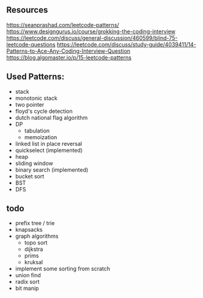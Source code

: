 ## Resources

https://seanprashad.com/leetcode-patterns/
https://www.designgurus.io/course/grokking-the-coding-interview
https://leetcode.com/discuss/general-discussion/460599/blind-75-leetcode-questions
https://leetcode.com/discuss/study-guide/4039411/14-Patterns-to-Ace-Any-Coding-Interview-Question
https://blog.algomaster.io/p/15-leetcode-patterns

## Used Patterns:
- stack
- monotonic stack
- two pointer
- floyd's cycle detection
- dutch national flag algorithm
- DP
    - tabulation
    - memoization
- linked list in place reversal
- quickselect (implemented)
- heap
- sliding window
- binary search (implemented)
- bucket sort
- BST
- DFS

## todo
- prefix tree / trie
- knapsacks
- graph algorithms
    - topo sort
    - dijkstra
    - prims
    - kruksal
- implement some sorting from scratch
- union find
- radix sort
- bit manip